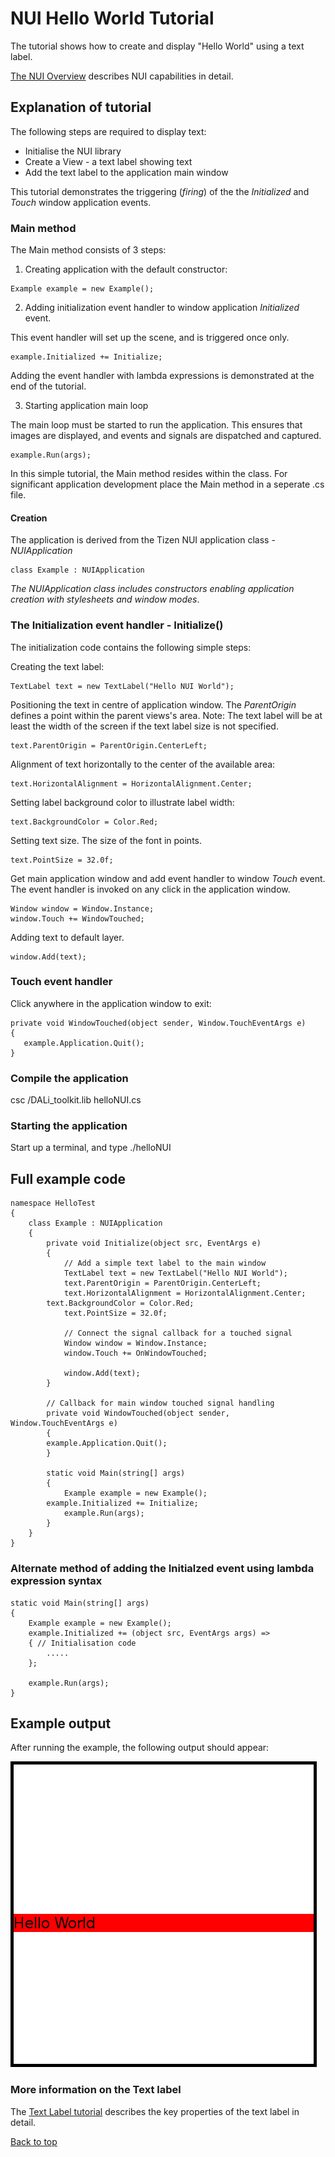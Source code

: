 <a name="0"></a>
# NUI Hello World Tutorial

The tutorial shows how to create and display "Hello World" using a text label.

[The NUI Overview](NUIoverview.md) describes NUI capabilities in detail.

## Explanation of tutorial

The following steps are required to display text:

+ Initialise the NUI library
+ Create a View - a text label showing text
+ Add the text label to the application main window

This tutorial demonstrates the triggering (_firing_) of the the _Initialized_ and _Touch_ window application events.

### Main method

The Main method consists of 3 steps:

1. Creating application with the default constructor:

~~~{.cs}
Example example = new Example();
~~~

2. Adding initialization event handler to window application _Initialized_ event.

This event handler will set up the scene, and is triggered once only.

~~~{.cs}
example.Initialized += Initialize;
~~~

Adding the event handler with lambda expressions is demonstrated at the end of the tutorial.

3. Starting application main loop

The main loop must be started to run the application. This ensures that images are displayed,
and events and signals are dispatched and captured.

~~~{.cs}
example.Run(args);
~~~

In this simple tutorial, the Main method resides within the class. For significant application development place the Main
method in a seperate .cs file.

#### Creation

The application is derived from the Tizen NUI application class - _NUIApplication_

~~~{.cs}
class Example : NUIApplication
~~~

_The NUIApplication class includes constructors enabling application creation with stylesheets and window modes_.

### The Initialization event handler - Initialize()

The initialization code contains the following simple steps:

Creating the text label:

~~~{.cs}
TextLabel text = new TextLabel("Hello NUI World");
~~~

Positioning the text in centre of application window. The _ParentOrigin_ defines a point
within the parent views's area. Note: The text label will be at least the
width of the screen if the text label size is not specified.

~~~{.cs}
text.ParentOrigin = ParentOrigin.CenterLeft;
~~~

Alignment of text horizontally to the center of the available area:

~~~{.cs}
text.HorizontalAlignment = HorizontalAlignment.Center;
~~~

Setting label background color to illustrate label width:

~~~{.cs}
text.BackgroundColor = Color.Red;
~~~

Setting text size. The size of the font in points.

~~~{.cs}
text.PointSize = 32.0f;
~~~

Get main application window and add event handler to window _Touch_ event.
The event handler is invoked on any click in the application window.

~~~{.cs}
Window window = Window.Instance;
window.Touch += WindowTouched;
~~~

Adding text to default layer.

~~~{.cs}
window.Add(text);
~~~

### Touch event handler

Click anywhere in the application window to exit:

~~~{.cs}
private void WindowTouched(object sender, Window.TouchEventArgs e)
{
   example.Application.Quit();
}
~~~


### Compile the application

csc /DALi_toolkit.lib helloNUI.cs

### Starting the application

Start up a terminal, and type ./helloNUI


## Full example code

~~~{.cs}
namespace HelloTest
{
    class Example : NUIApplication
    {
        private void Initialize(object src, EventArgs e)
        {
            // Add a simple text label to the main window
            TextLabel text = new TextLabel("Hello NUI World");
            text.ParentOrigin = ParentOrigin.CenterLeft;
            text.HorizontalAlignment = HorizontalAlignment.Center;
	    text.BackgroundColor = Color.Red;
            text.PointSize = 32.0f;

            // Connect the signal callback for a touched signal
            Window window = Window.Instance;
            window.Touch += OnWindowTouched;

            window.Add(text);
        }

        // Callback for main window touched signal handling
        private void WindowTouched(object sender, Window.TouchEventArgs e)
        {
	    example.Application.Quit();
        }

        static void Main(string[] args)
        {
            Example example = new Example();
	    example.Initialized += Initialize;
            example.Run(args);
        }
    }
}
~~~

### Alternate method of adding the Initialzed event using lambda expression syntax

~~~{.cs}
static void Main(string[] args)
{
    Example example = new Example();
    example.Initialized += (object src, EventArgs args) =>
    { // Initialisation code
        .....
    };

    example.Run(args);
}
~~~

## Example output

After running the example, the following output should appear:

<img src="./Images/hello-world.png" style="border:5px solid black">

<!-- 
![ ](./Images/hello-world.png) 
-->

### More information on the Text label 

The [Text Label tutorial](text-label.md) describes the key properties of the text label in detail.

[Back to top](#0)

